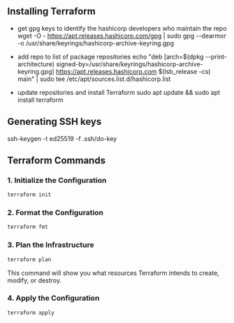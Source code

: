 ## Installing Terraform
- get gpg keys to identify the hashicorp developers who maintain the repo
wget -O - https://apt.releases.hashicorp.com/gpg | sudo gpg --dearmor -o /usr/share/keyrings/hashicorp-archive-keyring.gpg

- add repo to list of package repositories
echo "deb [arch=$(dpkg --print-architecture) signed-by=/usr/share/keyrings/hashicorp-archive-keyring.gpg] https://apt.releases.hashicorp.com $(lsb_release -cs) main" | sudo tee /etc/apt/sources.list.d/hashicorp.list

- update repositories and install Terraform
sudo apt update && sudo apt install terraform

## Generating SSH keys
ssh-keygen -t ed25519 -f .ssh/do-key

## Terraform Commands

### 1. Initialize the Configuration
```bash
terraform init
```

### 2. Format the Configuration
```bash
terraform fmt
```

### 3. Plan the Infrastructure
```bash
terraform plan
```

This command will show you what resources Terraform intends to create, modify, or destroy.

### 4. Apply the Configuration
```bash
terraform apply
```

